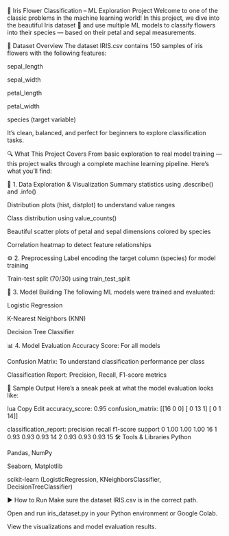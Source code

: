 🌸 Iris Flower Classification – ML Exploration Project
Welcome to one of the classic problems in the machine learning world! In this project, we dive into the beautiful Iris dataset 🌼 and use multiple ML models to classify flowers into their species — based on their petal and sepal measurements.

📁 Dataset Overview
The dataset IRIS.csv contains 150 samples of iris flowers with the following features:

sepal_length

sepal_width

petal_length

petal_width

species (target variable)

It’s clean, balanced, and perfect for beginners to explore classification tasks.

🔍 What This Project Covers
From basic exploration to real model training — this project walks through a complete machine learning pipeline. Here’s what you’ll find:

🔎 1. Data Exploration & Visualization
Summary statistics using .describe() and .info()

Distribution plots (hist, distplot) to understand value ranges

Class distribution using value_counts()

Beautiful scatter plots of petal and sepal dimensions colored by species

Correlation heatmap to detect feature relationships

⚙️ 2. Preprocessing
Label encoding the target column (species) for model training

Train-test split (70/30) using train_test_split

🤖 3. Model Building
The following ML models were trained and evaluated:

Logistic Regression

K-Nearest Neighbors (KNN)

Decision Tree Classifier

📊 4. Model Evaluation
Accuracy Score: For all models

Confusion Matrix: To understand classification performance per class

Classification Report: Precision, Recall, F1-score metrics

🧪 Sample Output
Here’s a sneak peek at what the model evaluation looks like:

lua
Copy
Edit
accuracy_score: 0.95
confusion_matrix:
[[16  0  0]
 [ 0 13  1]
 [ 0  1 14]]

classification_report:
              precision    recall  f1-score   support
           0       1.00      1.00      1.00        16
           1       0.93      0.93      0.93        14
           2       0.93      0.93      0.93        15
🛠️ Tools & Libraries
Python

Pandas, NumPy

Seaborn, Matplotlib

scikit-learn (LogisticRegression, KNeighborsClassifier, DecisionTreeClassifier)

▶️ How to Run
Make sure the dataset IRIS.csv is in the correct path.

Open and run iris_dataset.py in your Python environment or Google Colab.

View the visualizations and model evaluation results.
